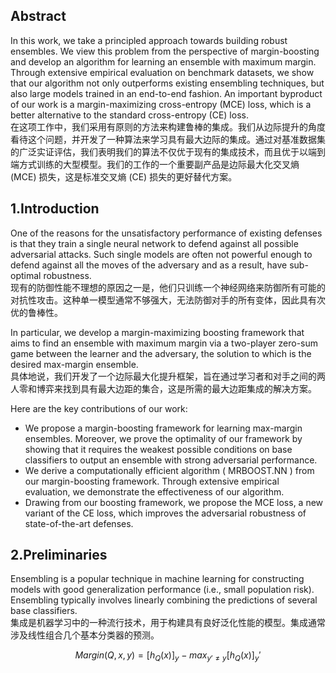## Abstract  
In this work, we take a principled approach towards building robust ensembles. We view this problem from the perspective of margin-boosting and develop an algorithm for learning an ensemble with maximum margin. Through extensive empirical evaluation on benchmark datasets, we show that our algorithm not only outperforms existing ensembling techniques, but also large models trained in an end-to-end fashion. An important byproduct of our work is a margin-maximizing cross-entropy (MCE) loss, which is a better alternative to the standard cross-entropy (CE) loss.  
在这项工作中，我们采用有原则的方法来构建鲁棒的集成。我们从边际提升的角度看待这个问题，并开发了一种算法来学习具有最大边际的集成。通过对基准数据集的广泛实证评估，我们表明我们的算法不仅优于现有的集成技术，而且优于以端到端方式训练的大型模型。我们的工作的一个重要副产品是边际最大化交叉熵 (MCE) 损失，这是标准交叉熵 (CE) 损失的更好替代方案。  

## 1.Introduction   
One of the reasons for the unsatisfactory performance of existing defenses is that they train a single neural network to defend against all possible adversarial attacks. Such single models are often not powerful enough to defend against all the moves of the adversary and as a result, have sub-optimal robustness.  
现有的防御性能不理想的原因之一是，他们只训练一个神经网络来防御所有可能的对抗性攻击。这种单一模型通常不够强大，无法防御对手的所有变体，因此具有次优的鲁棒性。  

In particular, we develop a margin-maximizing boosting framework that aims to find an ensemble with maximum margin via a two-player zero-sum game between the learner and the adversary, the solution to which is the desired max-margin ensemble.  
具体地说，我们开发了一个边际最大化提升框架，旨在通过学习者和对手之间的两人零和博弈来找到具有最大边距的集合，这是所需的最大边距集成的解决方案。  

Here are the key contributions of our work:  
+ We propose a margin-boosting framework for learning max-margin ensembles. Moreover, we prove the optimality of our framework by showing that it requires the weakest possible conditions on base classifiers to output an ensemble with strong adversarial performance.  
+ We derive a computationally efficient algorithm ( MRBOOST.NN ) from our margin-boosting framework. Through extensive empirical evaluation, we demonstrate the effectiveness of our algorithm.  
+ Drawing from our boosting framework, we propose the MCE loss, a new variant of the CE loss, which improves the adversarial robustness of state-of-the-art defenses.  

## 2.Preliminaries   
Ensembling is a popular technique in machine learning for constructing models with good generalization performance (i.e., small population risk). Ensembling typically involves linearly combining the predictions of several base classifiers.  
集成是机器学习中的一种流行技术，用于构建具有良好泛化性能的模型。集成通常涉及线性组合几个基本分类器的预测。  

$$Margin(Q,x,y) = [h_Q(x)]_y - max_{y' \ne y} [h_Q(x)]{_y'}$$